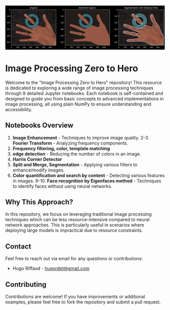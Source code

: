 <p align="center">
  <img src="./img_mkrd.png" alt="Image 1"/>
</p>

# Image Processing Zero to Hero

Welcome to the "Image Processing Zero to Hero" repository! This resource is dedicated to exploring a wide range of image processing techniques through 9 detailed Jupyter notebooks. Each notebook is self-contained and designed to guide you from basic concepts to advanced implementations in image processing, all using plain NumPy to ensure understanding and accessibility.

## Notebooks Overview

1. **Image Enhancement** - Techniques to improve image quality.
2-3. **Fourier Transform** - Analyzing frequency components.
4. **Frequency filtering, color, template matching** 
5. **edge detection** - Reducing the number of colors in an image.
6. **Harris Corner Detector**
7. **Split and Merge, Segmentation** - Applying various filters to enhance/modify images.
8. **Color quantification and search by content** - Detecting various features in images.
9-10. **Face recognition by Eigenfaces method** - Techniques to identify faces without using neural networks.



## Why This Approach?

In this repository, we focus on leveraging traditional image processing techniques which can be less resource-intensive compared to neural network approaches. This is particularly useful in scenarios where deploying large models is impractical due to resource constraints.

## Contact

Feel free to reach out via email for any questions or contributions:
- Hugo Riffaud - [hugordet@gmail.com](mailto:hugordet@gmail.com)

## Contributing

Contributions are welcome! If you have improvements or additional examples, please feel free to fork the repository and submit a pull request.

